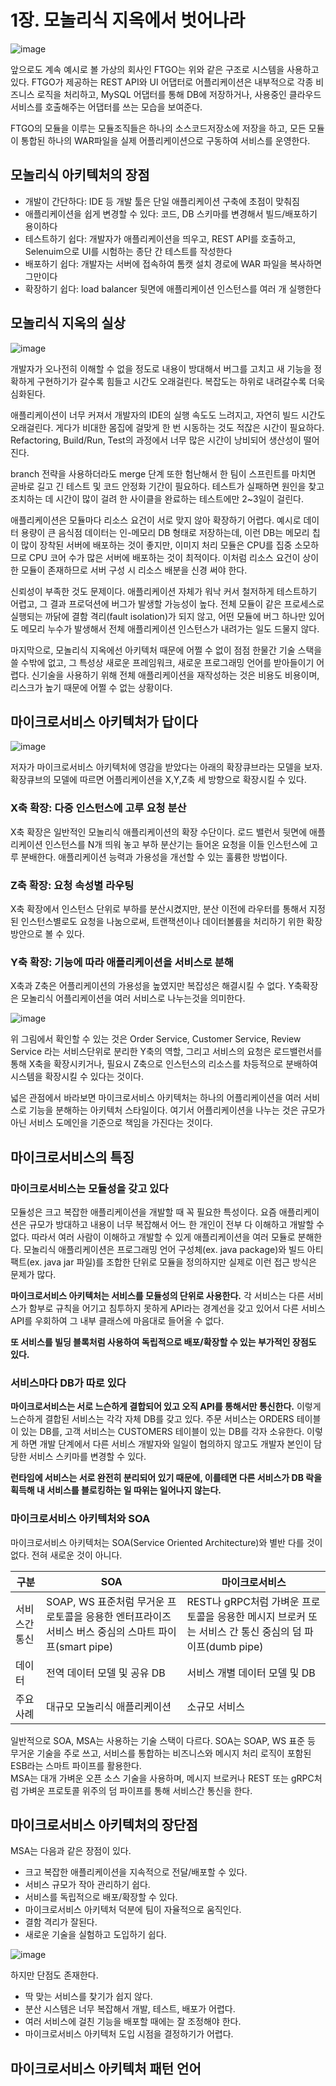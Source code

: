 # 1장. 모놀리식 지옥에서 벗어나라
![image](https://user-images.githubusercontent.com/60968342/236966673-6ed0713b-e896-46ef-9843-33ec258dcfc2.png)

앞으로도 계속 예시로 볼 가상의 회사인 FTGO는 위와 같은 구조로 시스템을 사용하고 있다. FTGO가 제공하는 REST API와 UI 어댑터로 어플리케이션은 내부적으로 각종 비즈니스 로직을 처리하고, MySQL 어댑터를 통해 DB에 저장하거나, 사용중인 클라우드서비스를 호출해주는 어댑터를 쓰는 모습을 보여준다.

FTGO의 모듈을 이루는 모듈조직들은 하나의 소스코드저장소에 저장을 하고, 모든 모듈이 통합된 하나의 WAR파일을 실제 어플리케이션으로 구동하여 서비스를 운영한다.

## 모놀리식 아키텍처의 장점
- 개발이 간단하다: IDE 등 개발 툴은 단일 애플리케이션 구축에 초점이 맞춰짐
- 애플리케이션을 쉽게 변경할 수 있다: 코드, DB 스키마를 변경해서 빌드/배포하기 용이하다
- 테스트하기 쉽다: 개발자가 애플리케이션을 띄우고, REST API를 호출하고, Selenuim으로 UI를 시험하는 종단 간 테스트를 작성한다
- 배포하기 쉽다: 개발자는 서버에 접속하여 톰캣 설치 경로에 WAR 파일을 복사하면 그만이다
- 확장하기 쉽다: load balancer 뒷면에 애플리케이션 인스턴스를 여러 개 실행한다

## 모놀리식 지옥의 실상
![image](https://user-images.githubusercontent.com/60968342/236968496-2505c297-656c-4a36-8424-c3090bbf836e.png)

개발자가 오나전히 이해할 수 없을 정도로 내용이 방대해서 버그를 고치고 새 기능을 정확하게 구현하기가 갈수록 힘들고 시간도 오래걸린다. 복잡도는 하위로 내려갈수록 더욱 심화된다.

애플리케이션이 너무 커져서 개발자의 IDE의 실행 속도도 느려지고, 자연히 빌드 시간도 오래걸린다. 게다가 비대한 몸집에 걸맞게 한 번 시동하는 것도 적잖은 시간이 필요하다. Refactoring, Build/Run, Test의 과정에서 너무 많은 시간이 낭비되어 생산성이 떨어진다.

branch 전략을 사용하더라도 merge 단계 또한 험난해서 한 팀이 스프린트를 마치면 곧바로 길고 긴 테스트 및 코드 안정화 기간이 필요하다. 테스트가 실패하면 원인을 찾고 조치하는 데 시간이 많이 걸려 한 사이클을 완료하는 테스트에만 2~3일이 걸린다.

애플리케이션은 모듈마다 리소스 요건이 서로 맞지 않아 확장하기 어렵다. 예시로 데이터 용량이 큰 음식점 데이터는 인-메모리 DB 형태로 저장하는데, 이런 DB는 메모리 칩이 많이 장착된 서버에 배포하는 것이 좋지만, 이미지 처리 모듈은 CPU를 집중 소모하므로 CPU 코어 수가 많은 서버에 배포하는 것이 최적이다. 이처럼 리소스 요건이 상이한 모듈이 존재하므로 서버 구성 시 리소스 배분을 신경 써야 한다.

신뢰성이 부족한 것도 문제이다. 애플리케이션 자체가 워낙 커서 철저하게 테스트하기 어렵고, 그 결과 프로덕션에 버그가 발생할 가능성이 높다. 전체 모듈이 같은 프로세스로 실행되는 까닭에 결함 격리(fault isolation)가 되지 않고, 어떤 모듈에 버그 하나만 있어도 메모리 누수가 발생해서 전체 애플리케이션 인스턴스가 내려가는 일도 드물지 않다.

마지막으로, 모놀리식 지옥에선 아키텍처 때문에 어쩔 수 없이 점점 한물간 기술 스택을 쓸 수밖에 없고, 그 특성상 새로운 프레임워크, 새로운 프로그래밍 언어를 받아들이기 어렵다. 신기술을 사용하기 위해 전체 애플리케이션을 재작성하는 것은 비용도 비용이며, 리스크가 높기 때문에 어쩔 수 없는 상황이다.

## 마이크로서비스 아키텍처가 답이다
![image](https://user-images.githubusercontent.com/60968342/236968764-88a67726-ed6f-4b60-a3da-ecb302020f0d.png)

저자가 마이크로서비스 아키텍처에 영감을 받았다는 아래의 확장큐브라는 모델을 보자. 확장큐브의 모델에 따르면 어플리케이션을 X,Y,Z축 세 방향으로 확장시킬 수 있다.

### X축 확장: 다중 인스턴스에 고루 요청 분산
X축 확장은 일반적인 모놀리식 애플리케이션의 확장 수단이다. 로드 밸런서 뒷면에 애플리케이션 인스턴스를 N개 띄워 놓고 부하 분산기는 들어온 요청을 이들 인스턴스에 고루 분배한다. 애플리케이션 능력과 가용성을 개선할 수 있는 훌륭한 방법이다.

### Z축 확장: 요청 속성별 라우팅
X축 확장에서 인스턴스 단위로 부하를 분산시켰지만, 분산 이전에 라우터를 통해서 지정된 인스턴스별로도 요청을 나눔으로써, 트랜잭션이나 데이터볼륨을 처리하기 위한 확장방안으로 볼 수 있다.

### Y축 확장: 기능에 따라 애플리케이션을 서비스로 분해
X축과 Z축은 어플리케이션의 가용성을 높였지만 복잡성은 해결시킬 수 없다. Y축확장은 모놀리식 어플리케이션을 여러 서비스로 나누는것을 의미한다.

![image](https://user-images.githubusercontent.com/60968342/236970003-8738b5f6-0217-4f67-ab94-465e0ef5ddc8.png)

위 그림에서 확인할 수 있는 것은 Order Service, Customer Service, Review Service 라는 서비스단위로 분리한 Y축의 역할, 그리고 서비스의 요청은 로드밸런서를 통해 X축을 확장시키거나, 필요시 Z축으로 인스턴스의 리소스를 차등적으로 분배하여 시스템을 확장시킬 수 있다는 것이다.

넓은 관점에서 바라보면 마이크로서비스 아키텍처는 하나의 어플리케이션을 여러 서비스로 기능을 분해하는 아키텍처 스타일이다. 여기서 어플리케이션을 나누는 것은 규모가 아닌 서비스 도메인을 기준으로 책임을 가진다는 것이다.

## 마이크로서비스의 특징
### 마이크로서비스는 모듈성을 갖고 있다
모듈성은 크고 복잡한 애플리케이션을 개발할 때 꼭 필요한 특성이다. 요즘 애플리케이션은 규모가 방대하고 내용이 너무 복잡해서 어느 한 개인이 전부 다 이해하고 개발할 수 없다. 따라서 여러 사람이 이해하고 개발할 수 있게 애플리케이션을 여러 모듈로 분해한다. 모놀리식 애플리케이션은 프로그래밍 언어 구성체(ex. java package)와 빌드 아티팩트(ex. java jar 파일)를 조합한 단위로 모듈을 정의하지만 실제로 이런 접근 방식은 문제가 많다.

**마이크로서비스 아키텍처는 서비스를 모듈성의 단위로 사용한다.** 각 서비스는 다른 서비스가 함부로 규칙을 어기고 침투하지 못하게 API라는 경계선을 갖고 있어서 다른 서비스 API를 우회하여 그 내부 클래스에 마음대로 들어올 수 없다.

**또 서비스를 빌딩 블록처럼 사용하여 독립적으로 배포/확장할 수 있는 부가적인 장점도 있다.**

### 서비스마다 DB가 따로 있다
**마이크로서비스는 서로 느슨하게 결합되어 있고 오직 API를 통해서만 통신한다.** 이렇게 느슨하게 결합된 서비스는 각각 자체 DB를 갖고 있다. 주문 서비스는 ORDERS 테이블이 있는 DB를, 고객 서비스는 CUSTOMERS 테이블이 있는 DB를 각자 소유한다. 이렇게 하면 개발 단계에서 다른 서비스 개발자와 일일이 협의하지 않고도 개발자 본인이 담당한 서비스 스키마를 변경할 수 있다.

**런타임에 서비스는 서로 완전히 분리되어 있기 때문에, 이를테면 다른 서비스가 DB 락을 획득해 내 서비스를 블로킹하는 일 따위는 일어나지 않는다.**

### 마이크로서비스 아키텍처와 SOA
마이크로서비스 아키텍처는 SOA(Service Oriented Architecture)와 별반 다를 것이 없다. 전혀 새로운 것이 아니다.

|구분|SOA|마이크로서비스|
|--|--|--|
|서비스간 통신|SOAP, WS 표준처럼 무거운 프로토콜을 응용한 엔터프라이즈 서비스 버스 중심의 스마트 파이프(smart pipe)|REST나 gRPC처럼 가벼운 프로토콜을 응용한 메시지 브로커 또는 서비스 간 통신 중심의 덤 파이프(dumb pipe)|
|데이터|전역 데이터 모델 및 공유 DB|서비스 개별 데이터 모델 및 DB|
|주요 사례|대규모 모놀리식 애플리케이션|소규모 서비스|

일반적으로 SOA, MSA는 사용하는 기술 스택이 다르다. SOA는 SOAP, WS 표준 등 무거운 기술을 주로 쓰고, 서비스를 통합하는 비즈니스와 메시지 처리 로직이 포함된 ESB라는 스마트 파이프를 활용한다.  
MSA는 대개 가벼운 오픈 소스 기술을 사용하며, 메시지 브로커나 REST 또는 gRPC처럼 가벼운 프로토콜 위주의 덤 파이프를 통해 서비스간 통신을 한다.

## 마이크로서비스 아키텍처의 장단점
MSA는 다음과 같은 장점이 있다.
- 크고 복잡한 애플리케이션을 지속적으로 전달/배포할 수 있다.
- 서비스 규모가 작아 관리하기 쉽다.
- 서비스를 독립적으로 배포/확장할 수 있다.
- 마이크로서비스 아키텍처 덕분에 팀이 자율적으로 움직인다.
- 결함 격리가 잘된다.
- 새로운 기술을 실험하고 도입하기 쉽다.

![image](https://user-images.githubusercontent.com/60968342/236967020-2a313450-7c05-44dc-a554-4dd7b26e33e5.png)

하지만 단점도 존재한다.
- 딱 맞는 서비스를 찾기가 쉽지 않다.
- 분산 시스템은 너무 복잡해서 개발, 테스트, 배포가 어렵다.
- 여러 서비스에 걸친 기능을 배포할 때에는 잘 조정해야 한다.
- 마이크로서비스 아키텍처 도입 시점을 결정하기가 어렵다.

## 마이크로서비스 아키텍처 패턴 언어
